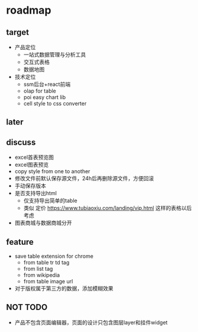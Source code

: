 # roadmap 


## target 
- 产品定位
    - 一站式数据管理与分析工具
    - 交互式表格
    - 数据地图
- 技术定位
    - ssm后台+react前端
    - olap for table
    - poi easy chart lib
    - cell style to css converter
    
## later


## discuss

- excel首表预览图
- excel图表预览
- copy style from one to another
- 修改文件前默认保存源文件，24h后再删除源文件，方便回滚
- 手动保存版本
- 是否支持导出html
    - 仅支持导出简单的table
    - 类似 定价 https://www.tubiaoxiu.com/landing/vip.html 这样的表格以后考虑
- 图表商城与数据商城分开

## feature
- save table extension for chrome
    - from table tr td tag
    - from list tag
    - from wikipedia
    - from table image url
- 对于版权属于第三方的数据，添加模糊效果

## NOT TODO
- 产品不包含页面编辑器，页面的设计只包含图层layer和挂件widget
